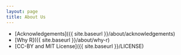 ```yaml
---
layout: page
title: About Us
---
```


* [Acknowledgements]({{ site.baseurl }}/about/acknowledgements)
* [Why R]({{ site.baseurl }}/about/why-r)
* [CC-BY and MIT License]({{ site.baseurl }}/LICENSE)
